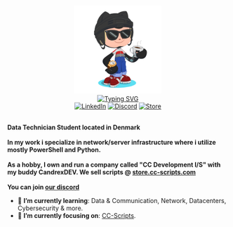 <div>
    <div align=center>
        <img src="https://raw.githubusercontent.com/AhmedFathyDev/AhmedFathyDev/main/GitHub.png" alt="GitHub Octocat Drinking a Cup of Coffee" height="200">
    </div>
    <div align=center>
        <a href="https://git.io/typing-svg"><img src="https://readme-typing-svg.herokuapp.com?font=Fira+Code&pause=1000&center=true&width=435&lines=Hi+there%2C+I'm+Cribbe!;Data+Technician+(Infrastructure);FiveM+Developer;https%3A%2F%2Fstore.cc-scripts.com" alt="Typing SVG" /></a>
    </div>
    <div align=center>
        <a href="https://www.linkedin.com/in/christian-vestergaard-steffensen/"><img src="https://img.shields.io/badge/Linkedin-0077b5?style=flat&logo=linkedin" alt="LinkedIn" /></a>
        <a href="https://discord.cc-scripts.com"><img src="https://img.shields.io/discord/1087278446285168670?logo=discord&label=Discord&color=%235865F2" alt="Discord" /></a>
        <a href="https://store.cc-scripts.com"><img src="https://img.shields.io/badge/Store-blue?logo=FiveM" alt="Store" /></a>
    </div>
    <div align=left>
        <br>
        <p>
            <strong>
                Data Technician Student located in Denmark <br><br>
                In my work i specialize in network/server infrastructure where i utilize mostly PowerShell and Python.<br><br>
                As a hobby, I own and run a company called "CC Development I/S" with my buddy CandrexDEV. We sell scripts @ <a href="https://store.cc-scripts.com">store.cc-scripts.com</a><br><br>
                You can join <a href="https://discord.cc-scripts.com">our discord</a>
            </strong>
        </p>
        <ul>
            <li>🌱 <b>I’m currently learning</b>: Data & Communication, Network, Datacenters, Cybersecurity & more.</li>
            <li>🎯 <b>I’m currently focusing on</b>: <a href="https://discord.cc-scripts.com/">CC-Scripts</a>.</li>
        </ul>
    </div>
</div>
